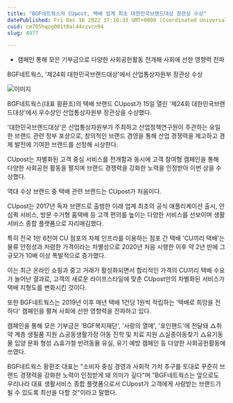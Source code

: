 ```yaml
---
title: "BGF네트웍스의 CUpost, 택배 업계 최초 대한민국브랜드대상 장관상 수상"
datePublished: Fri Dec 16 2022 17:10:33 GMT+0000 (Coordinated Universal Time)
cuid: cm705hqog001t0al44zzvcn94
slug: 4977

---
```



- 캠페인 통해 모은 기부금으로 다양한 사회공헌활동 전개해 사회에 선한 영향력 전파

BGF네트웍스, '제24회 대한민국브랜드대상'에서 산업통상자원부 장관상 수상

![이미지](https://cdn.hashnode.com/res/hashnode/image/upload/v1739258309989/f3304a8c-55c9-45c5-9a09-4d4807caa0b5.jpeg)

BGF네트웍스(대표 황환조)의 택배 브랜드 CUpost가 15일 열린 '제24회 대한민국브랜드대상'에서 우수상인 산업통상자원부 장관상을 수상했다.

'대한민국브랜드대상'은 산업통상자원부가 주최하고 산업정책연구원이 주관하는 유일한 브랜드 관련 정부 포상으로, 창의적인 브랜드 경영을 통해 산업 경쟁력을 제고하고 경제 발전에 기여한 브랜드를 선정해 시상한다.

CUpost는 차별화된 고객 중심 서비스를 전개함과 동시에 고객 참여형 캠페인을 통해 다양한 사회공헌 활동을 펼치며 브랜드 경쟁력을 강화한 노력을 인정받아 이번 상을 수상했다.

역대 수상 브랜드 중 택배 관련 브랜드는 CUpost가 처음이다.

CUpost는 2017년 독자 브랜드로 출범한 이래 업계 최초의 공식 애플리케이션 출시, 안심퀵 서비스, 방문 수거형 홈택배 등 고객 편의를 높이는 다양한 서비스를 선보이며 생활서비스 종합 플랫폼으로 자리매김했다.

특히 전국 1만 6천여 CU 점포의 자체 인프라를 이용하는 점포 간 택배 'CU끼리 택배'는 물류 안정성과 저렴한 가격이라는 차별성으로 2020년 처음 시행한 이후 약 2년 만에 그 규모가 10배 이상 폭발적으로 증가했다.

이는 최근 온라인 쇼핑과 중고 거래가 활성화되면서 합리적인 가격의 CU끼리 택배 수요가 늘어난 결과로, 고객의 새로운 라이프스타일에 맞춘 CUpost만의 차별화된 서비스가 택배 지형도를 변화시킨 것이다.

또한 BGF네트웍스는 2019년 이후 매년 택배 1건당 1원씩 적립하는 '택배로 희망을 전하다' 캠페인을 펼쳐 사회에 선한 영향력을 전파하고 있다.

캠페인을 통해 모은 기부금은 'BGF복지재단', '사랑의 열매', '포인핸드'에 전달돼 △취약 계층 생필품 지원 △공동생활가정 아동 진학 및 치료 지원 △실종아동찾기 △유기동물 입양 문화 형성 △휴가철 반려동물 유실, 유기 예방 캠페인 등 다양한 사회공헌활동에 쓰였다.

BGF네트웍스 황환조 대표는 "소비자 중심 경영과 사회적 가치 추구를 토대로 꾸준히 브랜드 경쟁력을 강화한 노력이 인정받게 돼 의미가 깊다"며 "BGF네트웍스는 앞으로도 우리나라 대표 생활서비스 종합 플랫폼으로서 CUpost가 고객에게 사랑받는 브랜드가 될 수 있도록 최선을 다할 것"이라고 말했다.